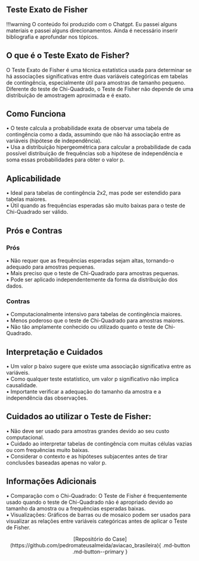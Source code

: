 ## Teste Exato de Fisher
!!!warning
    O conteúdo foi produzido com o Chatgpt. Eu passei alguns materiais e passei alguns direcionamentos. Ainda é necessário inserir bibliografia e aprofundar nos tópicos. 
## O que é o Teste Exato de Fisher?
O Teste Exato de Fisher é uma técnica estatística usada para determinar se há associações significativas entre duas variáveis categóricas em tabelas de contingência, especialmente útil para amostras de tamanho pequeno. Diferente do teste de Chi-Quadrado, o Teste de Fisher não depende de uma distribuição de amostragem aproximada e é exato.<br />
## Como Funciona
•	O teste calcula a probabilidade exata de observar uma tabela de contingência como a dada, assumindo que não há associação entre as variáveis (hipótese de independência).<br />
•	Usa a distribuição hipergeométrica para calcular a probabilidade de cada possível distribuição de frequências sob a hipótese de independência e soma essas probabilidades para obter o valor p.<br />
## Aplicabilidade
•	Ideal para tabelas de contingência 2x2, mas pode ser estendido para tabelas maiores.<br />
•	Útil quando as frequências esperadas são muito baixas para o teste de Chi-Quadrado ser válido.<br />
## Prós e Contras
### Prós
•	Não requer que as frequências esperadas sejam altas, tornando-o adequado para amostras pequenas.<br />
•	Mais preciso que o teste de Chi-Quadrado para amostras pequenas.<br />
•	Pode ser aplicado independentemente da forma da distribuição dos dados.<br />
### Contras
•	Computacionalmente intensivo para tabelas de contingência maiores.<br />
•	Menos poderoso que o teste de Chi-Quadrado para amostras maiores.<br />
•	Não tão amplamente conhecido ou utilizado quanto o teste de Chi-Quadrado.<br />
## Interpretação e Cuidados
•	Um valor p baixo sugere que existe uma associação significativa entre as variáveis.<br />
•	Como qualquer teste estatístico, um valor p significativo não implica causalidade.<br />
•	Importante verificar a adequação do tamanho da amostra e a independência das observações.<br />
## Cuidados ao utilizar o Teste de Fisher:
•	Não deve ser usado para amostras grandes devido ao seu custo computacional.<br />
•	Cuidado ao interpretar tabelas de contingência com muitas células vazias ou com frequências muito baixas.<br />
•	Considerar o contexto e as hipóteses subjacentes antes de tirar conclusões baseadas apenas no valor p.<br />
## Informações Adicionais
•	Comparação com o Chi-Quadrado: O Teste de Fisher é frequentemente usado quando o teste de Chi-Quadrado não é apropriado devido ao tamanho da amostra ou a frequências esperadas baixas.<br />
•	Visualizações: Gráficos de barras ou de mosaico podem ser usados para visualizar as relações entre variáveis categóricas antes de aplicar o Teste de Fisher.<br />


<center>
[Repositório do Case](https://github.com/pedromateusalmeida/aviacao_brasileira){ .md-button .md-button--primary }
<center>
&nbsp;&nbsp;&nbsp;&nbsp;&nbsp;&nbsp;&nbsp;&nbsp;&nbsp;&nbsp;